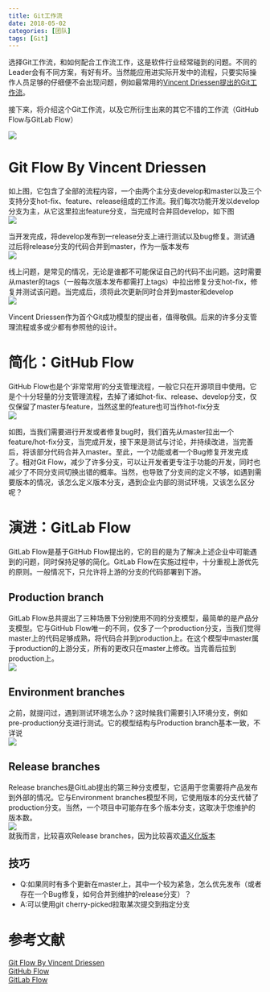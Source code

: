 ```yaml
---
title: Git工作流
date: 2018-05-02
categories: [团队]
tags: [Git]
---
```


选择Git工作流，和如何配合工作流工作，这是软件行业经常碰到的问题。不同的Leader会有不同方案，有好有坏。当然能应用进实际开发中的流程，只要实际操作人员足够的仔细便不会出现问题，例如最常用的[Vincent Driessen提出的Git工作流](http://nvie.com/posts/a-successful-git-branching-model/)。     

接下来，将介绍这个Git工作流，以及它所衍生出来的其它不错的工作流（GitHub Flow与GitLab Flow）    

![](https://nvie.com/img/git-model@2x.png)   

<!-- more -->

# Git Flow By Vincent Driessen

如上图，它包含了全部的流程内容，一个由两个主分支develop和master以及三个支持分支hot-fix、feature、release组成的工作流。我们每次功能开发以develop分支为主，从它这里拉出feature分支，当完成时合并回develop，如下图     
![](https://nvie.com/img/fb@2x.png)   

当开发完成，将develop发布到一release分支上进行测试以及bug修复。测试通过后将release分支的代码合并到master，作为一版本发布    
![](https://nvie.com/img/main-branches@2x.png)

线上问题，是常见的情况，无论是谁都不可能保证自己的代码不出问题。这时需要从master的tags（一般每次版本发布都需打上tags）中拉出修复分支hot-fix，修复并测试该问题。当完成后，须将此次更新同时合并到master和develop    
![](https://nvie.com/img/hotfix-branches@2x.png)

Vincent Driessen作为首个Git成功模型的提出者，值得敬佩。后来的许多分支管理流程或多或少都有参照他的设计。    

# 简化：GitHub Flow
GitHub Flow也是个‘非常常用’的分支管理流程，一般它只在开源项目中使用。它是个十分轻量的分支管理流程，去掉了诸如hot-fix、release、develop分支，仅仅保留了master与feature，当然这里的feature也可当作hot-fix分支     
![](https://jiangtj.github.io/assets/img/others/github-flow.png)   

如图，当我们需要进行开发或者修复bug时，我们首先从master拉出一个feature/hot-fix分支，当完成开发，接下来是测试与讨论，并持续改进，当完善后，将该部分代码合并入master。至此，一个功能或者一个Bug修复开发完成了。相对Git Flow，减少了许多分支，可以让开发者更专注于功能的开发，同时也减少了不同分支间切换出错的概率。当然，也导致了分支间的定义不够，如遇到需要版本的情况，该怎么定义版本分支，遇到企业内部的测试环境，又该怎么区分呢？     

# 演进：GitLab Flow
GitLab Flow是基于GitHub Flow提出的，它的目的是为了解决上述企业中可能遇到的问题，同时保持足够的简化。GitLab Flow在实施过程中，十分重视上游优先的原则。一般情况下，只允许将上游的分支的代码部署到下游。

## Production branch
GitLab Flow总共提出了三种场景下分别使用不同的分支模型，最简单的是产品分支模型。它与GitHub Flow唯一的不同，仅多了一个production分支，当我们觉得master上的代码足够成熟，将代码合并到production上。在这个模型中master属于production的上游分支，所有的更改只在master上修改。当完善后拉到production上。     
![](https://docs.gitlab.com/ee/workflow/production_branch.png)

## Environment branches
之前，就提问过，遇到测试环境怎么办？这时候我们需要引入环境分支，例如pre-production分支进行测试。它的模型结构与Production branch基本一致，不详说     
![](https://docs.gitlab.com/ee/workflow/environment_branches.png)

## Release branches
Release branches是GitLab提出的第三种分支模型，它适用于您需要将产品发布到外部的情况。它与Environment branches模型不同，它使用版本的分支代替了production分支。当然，一个项目中可能存在多个版本分支，这取决于您维护的版本数。     
![](https://docs.gitlab.com/ee/workflow/release_branches.png)    
就我而言，比较喜欢Release branches，因为比较喜欢[语义化版本](https://semver.org/lang/zh-CN/)   

## 技巧
- Q:如果同时有多个更新在master上，其中一个较为紧急，怎么优先发布（或者存在一个Bug修复，如何合并到维护的release分支）？
- A:可以使用git cherry-picked拉取某次提交到指定分支

# 参考文献
[Git Flow By Vincent Driessen](https://nvie.com/posts/a-successful-git-branching-model/)    
[GitHub Flow](https://guides.github.com/introduction/flow/)    
[GitLab Flow](https://docs.gitlab.com/ee/workflow/gitlab_flow.html)    

